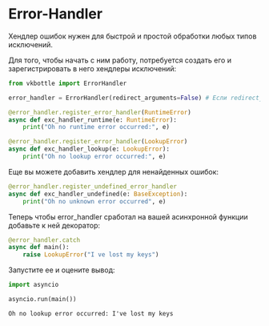 # Error-Handler

Хендлер ошибок нужен для быстрой и простой обработки любых типов исключений.

Для того, чтобы начать с ним работу, потребуется создать его и зарегистрировать в него хендлеры исключений:

```python
from vkbottle import ErrorHandler

error_handler = ErrorHandler(redirect_arguments=False) # Если redirect_arguments = True, то все аргументы обернутой функции будут поступать и в хендлер исключения тоже

@error_handler.register_error_handler(RuntimeError)
async def exc_handler_runtime(e: RuntimeError):
    print("Oh no runtime error occurred:", e)

@error_handler.register_error_handler(LookupError)
async def exc_handler_lookup(e: LookupError):
    print("Oh no lookup error occurred:", e)
```

Еще вы можете добавить хендлер для ненайденных ошибок:

```python
@error_handler.register_undefined_error_handler
async def exc_handler_undefined(e: BaseException):
    print("Oh no unknown error occurred", e)
```

Теперь чтобы error_handler сработал на вашей асинхронной функции добавьте к ней декоратор:

```python
@error_handler.catch
async def main():
    raise LookupError("I ve lost my keys")
```

Запустите ее и оцените вывод:

```python
import asyncio

asyncio.run(main())
```

```text
Oh no lookup error occurred: I've lost my keys
```
